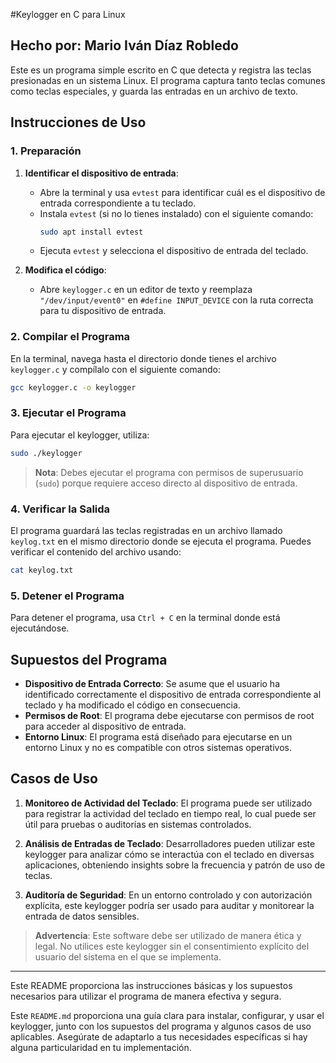 #Keylogger en C para Linux

## Hecho por: Mario Iván Díaz Robledo

Este es un programa simple escrito en C que detecta y registra las teclas presionadas en un sistema Linux. El programa captura tanto teclas comunes como teclas especiales, y guarda las entradas en un archivo de texto.

## Instrucciones de Uso

### 1. Preparación

1. **Identificar el dispositivo de entrada**:
   - Abre la terminal y usa `evtest` para identificar cuál es el dispositivo de entrada correspondiente a tu teclado.
   - Instala `evtest` (si no lo tienes instalado) con el siguiente comando:
     ```bash
     sudo apt install evtest
     ```
   - Ejecuta `evtest` y selecciona el dispositivo de entrada del teclado.

2. **Modifica el código**:
   - Abre `keylogger.c` en un editor de texto y reemplaza `"/dev/input/event0"` en `#define INPUT_DEVICE` con la ruta correcta para tu dispositivo de entrada.

### 2. Compilar el Programa

En la terminal, navega hasta el directorio donde tienes el archivo `keylogger.c` y compílalo con el siguiente comando:

```bash
gcc keylogger.c -o keylogger
```

### 3. Ejecutar el Programa

Para ejecutar el keylogger, utiliza:

```bash
sudo ./keylogger
```

> **Nota**: Debes ejecutar el programa con permisos de superusuario (`sudo`) porque requiere acceso directo al dispositivo de entrada.

### 4. Verificar la Salida

El programa guardará las teclas registradas en un archivo llamado `keylog.txt` en el mismo directorio donde se ejecuta el programa. Puedes verificar el contenido del archivo usando:

```bash
cat keylog.txt
```

### 5. Detener el Programa

Para detener el programa, usa `Ctrl + C` en la terminal donde está ejecutándose.

## Supuestos del Programa

- **Dispositivo de Entrada Correcto**: Se asume que el usuario ha identificado correctamente el dispositivo de entrada correspondiente al teclado y ha modificado el código en consecuencia.
- **Permisos de Root**: El programa debe ejecutarse con permisos de root para acceder al dispositivo de entrada.
- **Entorno Linux**: El programa está diseñado para ejecutarse en un entorno Linux y no es compatible con otros sistemas operativos.

## Casos de Uso

1. **Monitoreo de Actividad del Teclado**: El programa puede ser utilizado para registrar la actividad del teclado en tiempo real, lo cual puede ser útil para pruebas o auditorías en sistemas controlados.
   
2. **Análisis de Entradas de Teclado**: Desarrolladores pueden utilizar este keylogger para analizar cómo se interactúa con el teclado en diversas aplicaciones, obteniendo insights sobre la frecuencia y patrón de uso de teclas.
   
3. **Auditoría de Seguridad**: En un entorno controlado y con autorización explícita, este keylogger podría ser usado para auditar y monitorear la entrada de datos sensibles.

> **Advertencia**: Este software debe ser utilizado de manera ética y legal. No utilices este keylogger sin el consentimiento explícito del usuario del sistema en el que se implementa.

---

Este README proporciona las instrucciones básicas y los supuestos necesarios para utilizar el programa de manera efectiva y segura.


Este `README.md` proporciona una guía clara para instalar, configurar, y usar el keylogger, junto con los supuestos del programa y algunos casos de uso aplicables. Asegúrate de adaptarlo a tus necesidades específicas si hay alguna particularidad en tu implementación.
